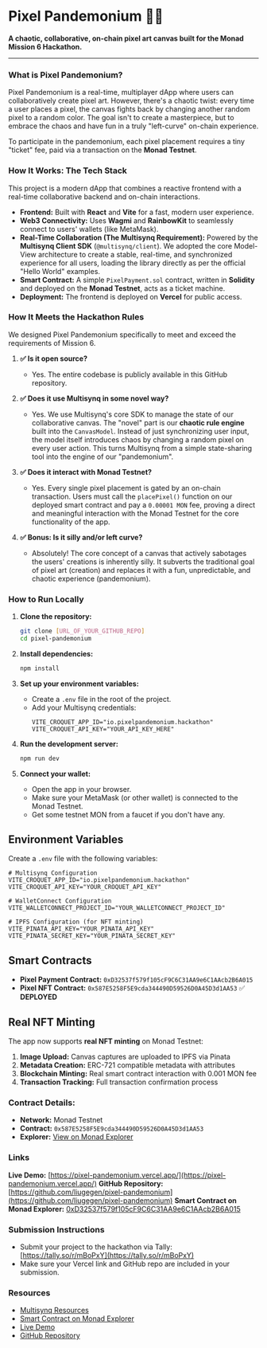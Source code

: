 # Pixel Pandemonium 🎨💥

**A chaotic, collaborative, on-chain pixel art canvas built for the Monad Mission 6 Hackathon.**

---

### What is Pixel Pandemonium?

Pixel Pandemonium is a real-time, multiplayer dApp where users can collaboratively create pixel art. However, there's a chaotic twist: every time a user places a pixel, the canvas fights back by changing another random pixel to a random color. The goal isn't to create a masterpiece, but to embrace the chaos and have fun in a truly "left-curve" on-chain experience.

To participate in the pandemonium, each pixel placement requires a tiny "ticket" fee, paid via a transaction on the **Monad Testnet**.

### How It Works: The Tech Stack

This project is a modern dApp that combines a reactive frontend with a real-time collaborative backend and on-chain interactions.

* **Frontend:** Built with **React** and **Vite** for a fast, modern user experience.
* **Web3 Connectivity:** Uses **Wagmi** and **RainbowKit** to seamlessly connect to users' wallets (like MetaMask).
* **Real-Time Collaboration (The Multisynq Requirement):** Powered by the **Multisynq Client SDK** (`@multisynq/client`). We adopted the core Model-View architecture to create a stable, real-time, and synchronized experience for all users, loading the library directly as per the official "Hello World" examples.
* **Smart Contract:** A simple `PixelPayment.sol` contract, written in **Solidity** and deployed on the **Monad Testnet**, acts as a ticket machine.
* **Deployment:** The frontend is deployed on **Vercel** for public access.

### How It Meets the Hackathon Rules

We designed Pixel Pandemonium specifically to meet and exceed the requirements of Mission 6.

1.  **✅ Is it open source?**
    * Yes. The entire codebase is publicly available in this GitHub repository.

2.  **✅ Does it use Multisynq in some novel way?**
    * Yes. We use Multisynq's core SDK to manage the state of our collaborative canvas. The "novel" part is our **chaotic rule engine** built into the `CanvasModel`. Instead of just synchronizing user input, the model itself introduces chaos by changing a random pixel on every user action. This turns Multisynq from a simple state-sharing tool into the engine of our "pandemonium".

3.  **✅ Does it interact with Monad Testnet?**
    * Yes. Every single pixel placement is gated by an on-chain transaction. Users must call the `placePixel()` function on our deployed smart contract and pay a `0.00001 MON` fee, proving a direct and meaningful interaction with the Monad Testnet for the core functionality of the app.

4.  **✅ Bonus: Is it silly and/or left curve?**
    * Absolutely! The core concept of a canvas that actively sabotages the users' creations is inherently silly. It subverts the traditional goal of pixel art (creation) and replaces it with a fun, unpredictable, and chaotic experience (pandemonium).

### How to Run Locally

1.  **Clone the repository:**
    ```bash
    git clone [URL_OF_YOUR_GITHUB_REPO]
    cd pixel-pandemonium
    ```

2.  **Install dependencies:**
    ```bash
    npm install
    ```

3.  **Set up your environment variables:**
    * Create a `.env` file in the root of the project.
    * Add your Multisynq credentials:
        ```env
        VITE_CROQUET_APP_ID="io.pixelpandemonium.hackathon"
        VITE_CROQUET_API_KEY="YOUR_API_KEY_HERE"
        ```

4.  **Run the development server:**
    ```bash
    npm run dev
    ```

5.  **Connect your wallet:**
    * Open the app in your browser.
    * Make sure your MetaMask (or other wallet) is connected to the Monad Testnet.
    * Get some testnet MON from a faucet if you don't have any.

## Environment Variables

Create a `.env` file with the following variables:

```env
# Multisynq Configuration
VITE_CROQUET_APP_ID="io.pixelpandemonium.hackathon"
VITE_CROQUET_API_KEY="YOUR_CROQUET_API_KEY"

# WalletConnect Configuration  
VITE_WALLETCONNECT_PROJECT_ID="YOUR_WALLETCONNECT_PROJECT_ID"

# IPFS Configuration (for NFT minting)
VITE_PINATA_API_KEY="YOUR_PINATA_API_KEY"
VITE_PINATA_SECRET_KEY="YOUR_PINATA_SECRET_KEY"
```

## Smart Contracts

- **Pixel Payment Contract:** `0xD32537f579f105cF9C6C31AA9e6C1AAcb2B6A015`
- **Pixel NFT Contract:** `0x587E5258F5E9cda344490D59526D0A45D3d1AA53` ✅ **DEPLOYED**

## Real NFT Minting

The app now supports **real NFT minting** on Monad Testnet:

1. **Image Upload:** Canvas captures are uploaded to IPFS via Pinata
2. **Metadata Creation:** ERC-721 compatible metadata with attributes
3. **Blockchain Minting:** Real smart contract interaction with 0.001 MON fee
4. **Transaction Tracking:** Full transaction confirmation process

### Contract Details:
- **Network:** Monad Testnet
- **Contract:** `0x587E5258F5E9cda344490D59526D0A45D3d1AA53`
- **Explorer:** [View on Monad Explorer](https://testnet.monadexplorer.com/address/0x587E5258F5E9cda344490D59526D0A45D3d1AA53)

### Links

**Live Demo:** [https://pixel-pandemonium.vercel.app/](https://pixel-pandemonium.vercel.app/)
**GitHub Repository:** [https://github.com/liugegen/pixel-pandemonium](https://github.com/liugegen/pixel-pandemonium)
**Smart Contract on Monad Explorer:** [0xD32537f579f105cF9C6C31AA9e6C1AAcb2B6A015](https://testnet.monadexplorer.com/address/0xD32537f579f105cF9C6C31AA9e6C1AAcb2B6A015)

### Submission Instructions

- Submit your project to the hackathon via Tally: [https://tally.so/r/mBoPxY](https://tally.so/r/mBoPxY)
- Make sure your Vercel link and GitHub repo are included in your submission.

### Resources

- [Multisynq Resources](https://monad-foundation.notion.site/multisynq-resources)
- [Smart Contract on Monad Explorer](https://testnet.monadexplorer.com/address/0xD32537f579f105cF9C6C31AA9e6C1AAcb2B6A015)
- [Live Demo](https://pixel-pandemonium.vercel.app/)
- [GitHub Repository](https://github.com/liugegen/pixel-pandemonium)
